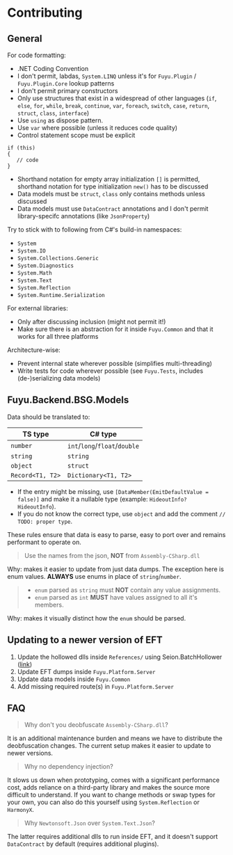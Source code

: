 # Contributing

## General

For code formatting:

- .NET Coding Convention
- I don't permit, labdas, `System.LINQ` unless it's for `Fuyu.Plugin` / `Fuyu.Plugin.Core` lookup patterns
- I don't permit primary constructors
- Only use structures that exist in a widespread of other languages (`if`, `else`, `for`, `while`, `break`, `continue`, `var`, `foreach`, `switch`, `case`, `return`, `struct`, `class`, `interface`)
- Use `using` as dispose pattern.
- Use `var` where possible (unless it reduces code quality)
- Control statement scope must be explicit
```
if (this)
{
   // code
}
```
- Shorthand notation for empty array initialization `[]` is permitted, shorthand notation for type initialization `new()` has to be discussed
- Data models must be `struct`, `class` only contains methods unless discussed
- Data models must use `DataContract` annotations and I don't permit library-specifc annotations (like `JsonProperty`)

Try to stick with to following from C#'s build-in namespaces:

- `System`
- `System.IO`
- `System.Collections.Generic`
- `System.Diagnostics`
- `System.Math`
- `System.Text`
- `System.Reflection`
- `System.Runtime.Serialization`

For external libraries:

- Only after discussing inclusion (might not permit it!)
- Make sure there is an abstraction for it inside `Fuyu.Common` and that it works for all three platforms

Architecture-wise:

- Prevent internal state wherever possible (simplifies multi-threading)
- Write tests for code wherever possible (see `Fuyu.Tests`, includes (de-)serializing data models)

## Fuyu.Backend.BSG.Models

Data should be translated to:

TS type          | C# type
---------------- | -----------------------------
`number`         | `int`/`long`/`float`/`double`
`string`         | `string`
`object`         | `struct`
`Record<T1, T2>` | `Dictionary<T1, T2>`

- If the entry might be missing, use `[DataMember(EmitDefaultValue = false)]`
  and make it a nullable type (example: `HideoutInfo? HideoutInfo`).
- If you do not know the correct type, use `object` and add the comment
  `// TODO: proper type`.

These rules ensure that data is easy to parse, easy to port over and remains
performant to operate on.

> Use the names from the json, **NOT** from `Assembly-CSharp.dll`

Why: makes it easier to update from just data dumps. The exception here is
     enum values. **ALWAYS** use enums in place of `string`/`number`.

> - `enum` parsed as `string` must **NOT** contain any value assignments.
> - `enum` parsed as `int` **MUST** have values assigned to all it's members.

Why: makes it visually distinct how the `enum` should be parsed.

## Updating to a newer version of EFT

1. Update the hollowed dlls inside `References/` using Seion.BatchHollower ([link](https://github.com/seionmoya/BatchHollower))
2. Update EFT dumps inside `Fuyu.Platform.Server`
3. Update data models inside `Fuyu.Common`
4. Add missing required route(s) in `Fuyu.Platform.Server`

## FAQ

> Why don't you deobfuscate `Assembly-CSharp.dll`?

It is an additional maintenance burden and means we have to distribute the
deobfuscation changes. The current setup makes it easier to update to newer
versions.

> Why no dependency injection?

It slows us down when prototyping, comes with a significant performance cost,
adds reliance on a third-party library and makes the source more difficult to
understand. If you want to change methods or swap types for your own, you can
also do this yourself using `System.Reflection` or `HarmonyX`.

> Why `Newtonsoft.Json` over `System.Text.Json`?

The latter requires additional dlls to run inside EFT, and it doesn't support
`DataContract` by default (requires additional plugins).